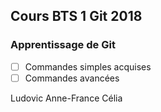 ## Cours BTS 1 Git 2018

### Apprentissage de Git

- [ ] Commandes simples acquises
- [ ] Commandes avancées

Ludovic 
Anne-France
Célia